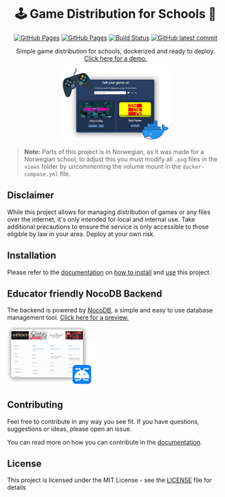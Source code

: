 <div align="center">

# 🕹️ Game Distribution for Schools 🏫
[![GitHub Pages](https://badgen.net/badge/demo/github%20pages/?icon=chrome)](https://sondregronas.github.io/EduGameDist/)
[![GitHub Pages](https://badgen.net/badge/docs/github%20pages/?icon=chrome)](https://sondregronas.github.io/EduGameDist/docs)
[![Build Status](https://img.shields.io/github/actions/workflow/status/sondregronas/EduGameDist/CI.yml?branch=main)](https://github.com/sondregronas/EduGameDist/)
[![GitHub latest commit](https://img.shields.io/github/last-commit/sondregronas/EduGameDist)](https://github.com/sondregronas/EduGameDist/commit/)

Simple game distribution for schools, dockerized and ready to deploy.
<br>[Click here for a demo.](https://sondregronas.github.io/EduGameDist/)

<img src=".github/media/preview.webp" width="50%">

</div>

> **Note:** Parts of this project is in Norwegian, as it was made for a Norwegian school, to adjust this you must modify all `.pug` files in the `views` folder by uncommenting the volume mount in the `docker-compose.yml` file.

## Disclaimer
While this project allows for managing distribution of games or any files over the internet, it's only intended for local and internal use. Take additional precautions to ensure the service is only accessible to those eligible by law in your area. Deploy at your own risk.

## Installation
Please refer to the [documentation](https://sondregronas.github.io/EduGameDist/docs) on [how to install](https://sondregronas.github.io/EduGameDist/docs/Installation/docker/) and [use](https://sondregronas.github.io/EduGameDist/docs/Usage/Adding-games/) this project.

## Educator friendly NocoDB Backend
The backend is powered by [NocoDB](https://nocodb.com/), a simple and easy to use database management tool. [Click here for a preview.](https://sondregronas.github.io/EduGameDist/docs/Gallery/Nocodb/)

<img src=".github/media/preview_db.webp" width="40%">

## Contributing
Feel free to contribute in any way you see fit. If you have questions, suggestions or ideas, please open an issue.

You can read more on how you can contribute in the [documentation](https://sondregronas.github.io/EduGameDist/docs/Contributing/).

## License
This project is licensed under the MIT License - see the [LICENSE](LICENSE) file for details
